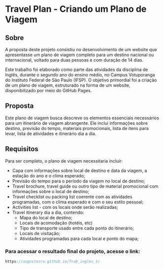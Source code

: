 # Travel Plan - Criando um Plano de Viagem

## Sobre
<p>A proposta deste projeto consistiu no desenvolvimento de um website que apresentasse um plano de viagem completo para um destino nacional ou internacional, voltado para duas pessoas e com duração de 14 dias.</p>
<p>Este trabalho foi elaborado como parte das atividades da disciplina de Inglês, durante o segundo ano do ensino médio, no Campus Votuporanga do Instituto Federal de São Paulo (IFSP). 
O objetivo primordial foi a criação de um plano de viagem, estruturado na forma de um website, disponibilizado por meio do GitHub Pages.</p>

## Proposta
Este plano de viagem busca descreve os elementos essenciais necessários para um itinerário de viagem abrangente. Ele inclui informações sobre destino, previsão do tempo, materiais promocionais, lista de itens para levar, lista de atividades e itinerário dia a dia.

## Requisitos
Para ser completo, o plano de viagem necessitaria incluir:

- Capa com informações sobre local de destino e data da viagem, a estação do ano e o clima esperado;
- Previsão do tempo para o período da viagem no local de destino;
- Travel brochure, travel guide ou outro tipo de material promocional com informações sobre o local de destino;
- Travel checklist ou packing list coerente com as atividades programadas, com o clima esperado e com o seu estilo pessoal;
- Activities list - com os locais onde serão realizadas;
- Travel itinerary dia a dia, contendo:
  - Mapa do local de destino;
  - Locais de acomodação (hotéis, etc)
  - Tipo de transporte usado entre cada ponto do itinerário;
  - Locais de visitação;
  - Atividades programadas para cada local e ponto do mapa;

### Para acessar o resultado final do projeto, acesse o link: 
```csharp
https://augustosra.github.io/Trab_ingles_1/
```
